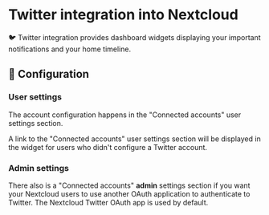 # Twitter integration into Nextcloud

🐦 Twitter integration provides dashboard widgets displaying your important notifications and your home timeline.

## 🔧 Configuration

### User settings

The account configuration happens in the "Connected accounts" user settings section.

A link to the "Connected accounts" user settings section will be displayed in the widget for users who didn't configure a Twitter account.

### Admin settings

There also is a "Connected accounts" **admin** settings section if you want your Nextcloud users to use another OAuth application to authenticate to Twitter. The Nextcloud Twitter OAuth app is used by default.
